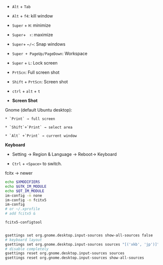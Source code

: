 
* `Alt` + `Tab`
* `Alt` + `f4`: kill window
* `Super` + `H`: minimize
* `Super`+ ` ↑`: maximize
* `Super`+ `←/→`: Snap windows
*  `Super + PageUp/PageDown`: Workspace
* `Super` + `L`: Lock screen
* `PrtScn`: Full screen shot
* `Shift` + `PrtScn`: Screen shot
* `ctrl` + `alt` + `t`



* **Screen Shot**

Gnome (default Ubuntu desktop):

    * `Print` → full screen

    * `Shift`+`Print` → select area

    * `Alt` +`Print` → current window

**Keyboard**

* Setting -> Region & Language -> Reboot-> Keyboard

* `Ctrl` + `<Space>` to switch.

fcitx -> newer

```bash
echo $XMODIFIERS
echo $GTK_IM_MODULE
echo $QT_IM_MODULE
im-config -n none
im-config -n fcitx5
im-config
# or ~/.xprofile
# add fcitx5 &

fcitx5-configtool


gsettings set org.gnome.desktop.input-sources show-all-sources false
# keyboard layout
gsettings set org.gnome.desktop.input-sources sources "[('xkb', 'jp')]"
# disable completely
gsettings reset org.gnome.desktop.input-sources sources
gsettings reset org.gnome.desktop.input-sources show-all-sources


```

